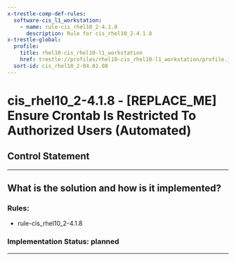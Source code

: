 ```yaml
---
x-trestle-comp-def-rules:
  software-cis_l1_workstation:
    - name: rule-cis_rhel10_2-4.1.8
      description: Rule for cis_rhel10_2-4.1.8
x-trestle-global:
  profile:
    title: rhel10-cis_rhel10-l1_workstation
    href: trestle://profiles/rhel10-cis_rhel10-l1_workstation/profile.json
  sort-id: cis_rhel10_2-04.01.08
---
```


# cis_rhel10_2-4.1.8 - \[REPLACE_ME\] Ensure Crontab Is Restricted To Authorized Users (Automated)

## Control Statement

______________________________________________________________________

## What is the solution and how is it implemented?

<!-- For implementation status enter one of: implemented, partial, planned, alternative, not-applicable -->

<!-- Note that the list of rules under ### Rules: is read-only and changes will not be captured after assembly to JSON -->

<!-- Add control implementation description here for control: cis_rhel10_2-4.1.8 -->

### Rules:

  - rule-cis_rhel10_2-4.1.8

### Implementation Status: planned

______________________________________________________________________
